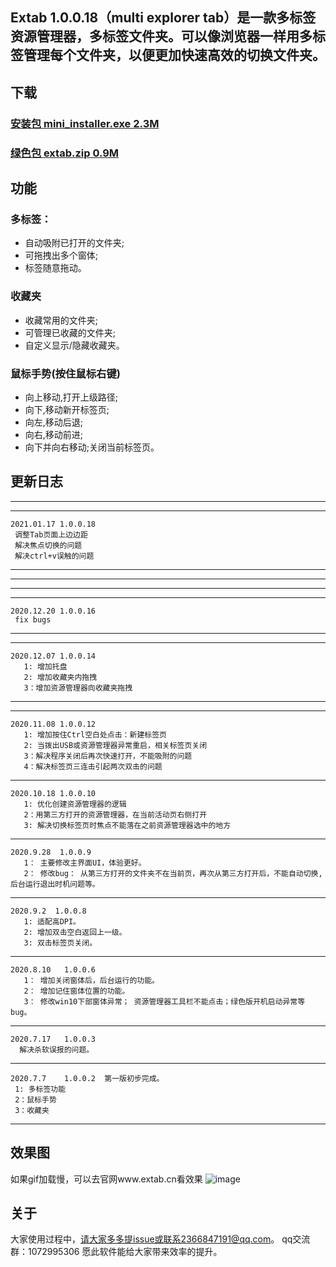  ## Extab 1.0.0.18（multi explorer tab）是一款多标签资源管理器，多标签文件夹。可以像浏览器一样用多标签管理每个文件夹，以便更加快速高效的切换文件夹。
 
 ## 下载
   ### [安装包 mini_installer.exe 2.3M](http://39.101.205.62/download/mini_installer.exe)    
   ### [绿色包 extab.zip 0.9M](http://39.101.205.62/download/extab.zip)
   
   
 ## 功能 
   ### 多标签：
   * 自动吸附已打开的文件夹;
   * 可拖拽出多个窗体;
   * 标签随意拖动。
   ### 收藏夹
   * 收藏常用的文件夹;
   * 可管理已收藏的文件夹;
   * 自定义显示/隐藏收藏夹。
   ### 鼠标手势(按住鼠标右键)
   * 向上移动,打开上级路径; 
   * 向下,移动新开标签页;
   * 向左,移动后退;
   * 向右,移动前进;
   * 向下并向右移动;关闭当前标签页。
       
 ## 更新日志
   **********************************************************************************
  **********************************************************************************
    2021.01.17 1.0.0.18
     调整Tab页面上边边距
     解决焦点切换的问题
     解决ctrl+v误触的问题
 ***********************************************************************************
 **********************************************************************************
  **********************************************************************************
  **********************************************************************************
    2020.12.20 1.0.0.16
     fix bugs       
 ***********************************************************************************
 **********************************************************************************
    2020.12.07 1.0.0.14
       1: 增加托盘
       2: 增加收藏夹内拖拽
       3：增加资源管理器向收藏夹拖拽
       
 ***********************************************************************************
 **********************************************************************************
    2020.11.08 1.0.0.12
       1: 增加按住Ctrl空白处点击：新建标签页
       2: 当拨出USB或资源管理器异常重启，相关标签页关闭
       3：解决程序关闭后再次快速打开，不能吸附的问题
       4：解决标签页三连击引起两次双击的问题
 ***********************************************************************************
    2020.10.18 1.0.0.10
       1: 优化创建资源管理器的逻辑　
       2：用第三方打开的资源管理器，在当前活动页右侧打开
       3: 解决切换标签页时焦点不能落在之前资源管理器选中的地方
***********************************************************************************
    2020.9.28  1.0.0.9
       1： 主要修改主界面UI，体验更好。
       2： 修改bug： 从第三方打开的文件夹不在当前页，再次从第三方打开后，不能自动切换, 后台运行退出时机问题等。
***********************************************************************************
    2020.9.2  1.0.0.8
       1: 适配高DPI。
       2: 增加双击空白返回上一级。
       3: 双击标签页关闭。
***********************************************************************************
    2020.8.10   1.0.0.6  
       1： 增加关闭窗体后，后台运行的功能。
       2： 增加记住窗体位置的功能。
       3： 修改win10下部窗体异常； 资源管理器工具栏不能点击；绿色版开机启动异常等bug。
***********************************************************************************
    2020.7.17   1.0.0.3  
      解决杀软误报的问题。
 ***********************************************************************************
    2020.7.7    1.0.0.2  第一版初步完成。
     1: 多标签功能
     2：鼠标手势
     3：收藏夹
***********************************************************************************    
  
       
 ## 效果图
 如果gif加载慢，可以去官网www.extab.cn看效果
 ![image](http://extab-video.oss-cn-beijing.aliyuncs.com/GIF%202020-6-20%209-56-03.gif)
 ## 关于
   大家使用过程中，请大家多多提issue或联系2366847191@qq.com。
   qq交流群：1072995306
   愿此软件能给大家带来效率的提升。
   
